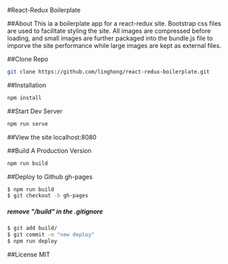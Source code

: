 #React-Redux Boilerplate

##About
This ia a boilerplate app for a react-redux site. Bootstrap css files are used to facilitate styling the site. All images are compressed before loading, and small images are further packaged into the bundle.js file to imporve the site performance while large images are kept as external files.


##Clone Repo
```bash
git clone https://github.com/linghong/react-redux-boilerplate.git
```

##Installation
```bash
npm install
```

##Start Dev Server
```bash
npm run serve
```

##View the site
localhost:8080


##Build A Production Version
```bash
npm run build
```

##Deploy to Github gh-pages
```bash
$ npm run build
$ git checkout -b gh-pages
```

##### remove "/build" in the .gitignore
```bash
$ git add build/
$ git commit -m "new deploy"
$ npm run deploy
```

##License
MIT